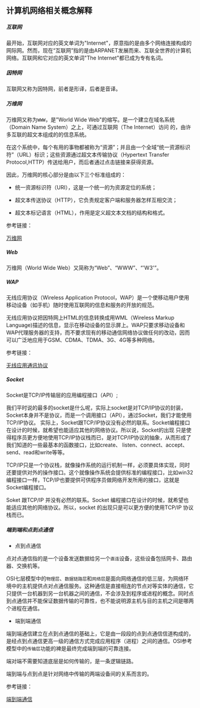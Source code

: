 ## 计算机网络相关概念解释

##### 互联网

最开始，互联网对应的英文单词为"Internet"，原意指的是由多个网络连接构成的网际网。然而，现在“互联网”指的是由ARPANET发展而来、互联全世界的计算机网络。互联网和它对应的英文单词"The Internet"都已成为专有名词。

##### 因特网

互联网又称为因特网，前者是形译，后者是音译。

##### 万维网

万维网又称为`WWW`，是"World Wide Web"的缩写。是一个建立在域名系统（Domain Name System）之上，可通过互联网（The Internet）访问 的，由许多互联的超文本组成的的信息系统。

在这个系统中，每个有用的事物都被称为“资源”；并且由一个全域“统一资源标识符”（URL）标识；这些资源通过超文本传输协议（Hypertext Transfer Protocol,HTTP）传送给用户，而后者通过点击链接来获得资源。

因此，万维网的核心部分是由以下三个标准组成的：

* 统一资源标识符（URI），这是一个统一的为资源定位的系统；

* 超文本传送协议（HTTP），它负责规定客户端和服务器怎样互相交流；

* 超文本标记语言（HTML），作用是定义超文本文档的结构和格式。

参考链接：

[万维网](http://zh.wikipedia.org/wiki/%E4%B8%87%E7%BB%B4%E7%BD%91)

##### Web

万维网（World Wide Web）又简称为“Web”、“WWW”、“'W3'”。

##### WAP

无线应用协议（Wireless Application Protocol，WAP）是一个使移动用户使用移动设备（如手机）随时使用互联网的信息和服务的开放的规范。

无线应用协议把因特网上HTML的信息转换成用WML（Wireless Markup Language)描述的信息，显示在移动设备的显示屏上。WAP只要求移动设备和WAP代理服务器的支持，而不要求现有的移动通信网络协议做任何的改动，因而可以广泛地应用于GSM、CDMA、TDMA、3G、4G等多种网络。

参考链接：

[无线应用通讯协议](http://baike.baidu.com/view/660335.htm?fromtitle=WAP&fromid=207452&type=syn)

##### Socket

Socket是TCP/IP传输层的应用编程接口（API）;

我们平时说的最多的socket是什么呢，实际上socket是对TCP/IP协议的封装，Socket本身并不是协议，而是一个调用接口（API），通过Socket，我们才能使用TCP/IP协议。 实际上，Socket跟TCP/IP协议没有必然的联系。Socket编程接口在设计的时候，就希望也能适应其他的网络协议。所以说，Socket的出现 只是使得程序员更方便地使用TCP/IP协议栈而已，是对TCP/IP协议的抽象，从而形成了我们知道的一些最基本的函数接口，比如create、 listen、connect、accept、send、read和write等等。

TCP/IP只是一个协议栈，就像操作系统的运行机制一样，必须要具体实现，同时还要提供对外的操作接口。这个就像操作系统会提供标准的编程接口，比如win32编程接口一样，TCP/IP也要提供可供程序员做网络开发所用的接口，这就是Socket编程接口。

Soket 跟TCP/IP 并没有必然的联系。Socket 编程接口在设计的时候，就希望也能适应其他的网络协议。所以，socket 的出现只是可以更方便的使用TCP/IP 协议栈而已。

##### 端到端和点到点通信

* 点到点通信

点对点通信指的是一个设备发送数据给另一个`直连`设备，这些设备包括网卡、路由器、交换机等。

OSI七层模型中的`物理层`、`数据链路层`和`网络层`是面向网络通信的低三层，为网络环境中的主机提供点对点通信服务。这种通信是直接相连的节点对等实体的通信，它只提供一台机器到另一台机器之间的通信，不会涉及到程序或进程的概念。同时点到点通信并不能保证数据传输的可靠性，也不能说明源主机与目的主机之间是哪两个进程在通信。

* 端到端通信

端到端通信建立在点到点通信的基础上，它是由一段段的点到点通信信道构成的，是经点到点通信更高一级的通信方式完成应用程序（进程）之间的通信。OSI参考模型中的`传输层`功能的裨是最终完成端到端的可靠连接。

端对端不需要知道底层是如何传输的，是一条逻辑链路。

端到端与点到点是针对网络中传输的两端设备间的关系而言的。

参考链接：

[端到端通信](http://baike.baidu.com/view/1647646.htm)

